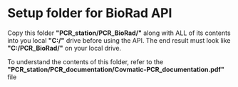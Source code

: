 # Setup folder for BioRad API

Copy this folder **"PCR_station/PCR_BioRad/"** along with ALL of its contents into you local **"C:/"** drive before using the API. The end result must look like **"C:/PCR_BioRad/"** on your local drive.

To understand the contents of this folder, refer to the **"PCR_station/PCR_documentation/Covmatic-PCR_documentation.pdf"** file
